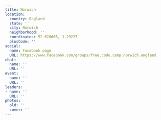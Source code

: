 ```yaml
---
title: Norwich
location:
  country: England
  state: ''
  city: Norwich
  neighborhood: ''
  coordinates: 52.628606, 1.29227
  plusCode: ''
social:
  name: Facebook page
  URL: https://www.facebook.com/groups/free.code.camp.norwich.england
chat:
  name: ''
  URL: ''
event:
  name: ''
  URL: ''
leaders:
- name: ''
  URL: ''
photos:
  old: ''
  cover: ''
---
```

